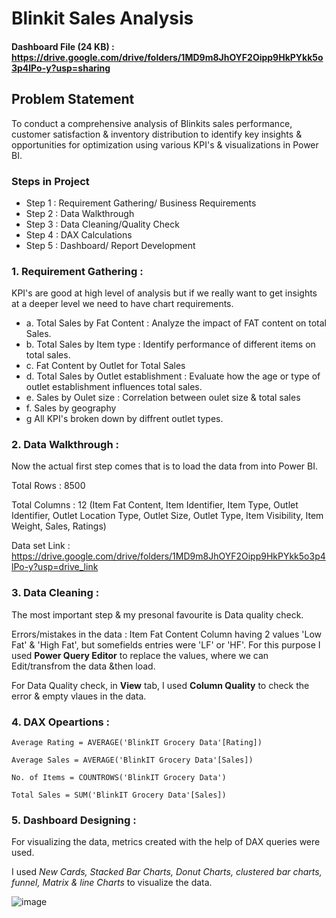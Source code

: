 # Blinkit Sales Analysis

#### Dashboard File (24 KB) : https://drive.google.com/drive/folders/1MD9m8JhOYF2Oipp9HkPYkk5o3p4lPo-y?usp=sharing

## Problem Statement

To conduct a comprehensive analysis of Blinkits sales performance, customer satisfaction & inventory distribution to identify key insights & opportunities for optimization using various KPI's & visualizations in Power BI.

### Steps in Project

- Step 1 : Requirement Gathering/ Business Requirements
- Step 2 : Data Walkthrough
- Step 3 : Data Cleaning/Quality Check
- Step 4 : DAX Calculations
- Step 5 : Dashboard/ Report Development


### 1. Requirement Gathering :

KPI's are good at high level of analysis but if we really want to get insights at a deeper level we need to have chart requirements.

-   a. Total Sales by Fat Content : Analyze the impact of FAT content on total Sales.
-   b. Total Sales by Item type : Identify performance of different items on total sales.
-   c. Fat Content by Outlet for Total Sales  
-   d. Total Sales by Outlet establishment : Evaluate how the age or type of outlet establishment influences total sales.  
-   e. Sales by Oulet size : Correlation between oulet size & total sales
-   f. Sales by geography 
-   g All KPI's  broken down by diffrent outlet types.

### 2. Data Walkthrough :

Now the actual first step comes that is to load the data from into Power BI.

Total Rows : 8500

Total Columns : 12 
(Item Fat Content, Item Identifier, Item Type, Outlet Identifier, Outlet Location Type, Outlet Size, Outlet Type, Item Visibility, Item Weight, Sales, Ratings)

Data set Link : https://drive.google.com/drive/folders/1MD9m8JhOYF2Oipp9HkPYkk5o3p4lPo-y?usp=drive_link

### 3. Data Cleaning :

The most important step & my presonal favourite is Data quality check.

Errors/mistakes in the data : Item Fat Content Column having 2 values 'Low Fat' & 'High Fat', but somefields entries were 'LF' or 'HF'. 
For this purpose I used **Power Query Editor** to replace the values, where we can Edit/transfrom the data &then load.

For Data Quality check, in **View** tab, I used **Column Quality** to check the error & empty vlaues in the data.

### 4. DAX Opeartions :

    Average Rating = AVERAGE('BlinkIT Grocery Data'[Rating])
    
    Average Sales = AVERAGE('BlinkIT Grocery Data'[Sales])
    
    No. of Items = COUNTROWS('BlinkIT Grocery Data')
    
    Total Sales = SUM('BlinkIT Grocery Data'[Sales])

  
### 5. Dashboard Designing :

For visualizing the data, metrics created with the help of DAX queries were used. 

I used _New Cards, Stacked Bar Charts, Donut Charts, clustered bar charts, funnel, Matrix & line Charts_ to visualize the data.

![image](https://github.com/user-attachments/assets/0191d19f-b58c-41f3-833d-edf6890eddf0)

